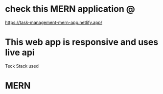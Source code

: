 # check this MERN application @

https://task-management-mern-app.netlify.app/

# This web app is responsive and uses live api
Teck Stack used 
# MERN
